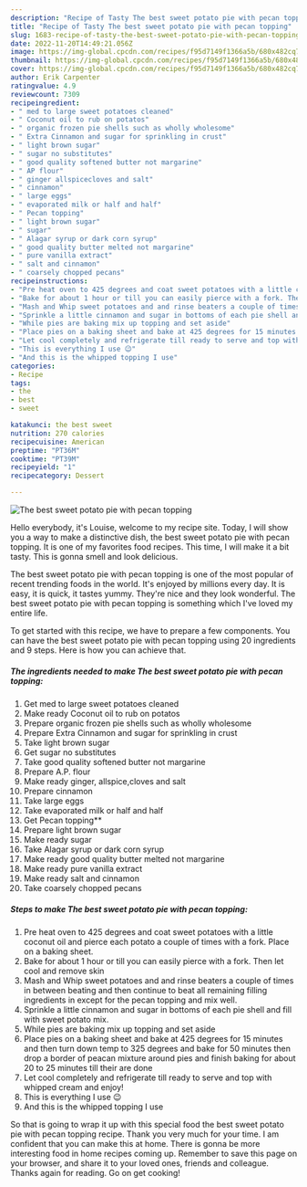 ```yaml
---
description: "Recipe of Tasty The best sweet potato pie with pecan topping"
title: "Recipe of Tasty The best sweet potato pie with pecan topping"
slug: 1683-recipe-of-tasty-the-best-sweet-potato-pie-with-pecan-topping
date: 2022-11-20T14:49:21.056Z
image: https://img-global.cpcdn.com/recipes/f95d7149f1366a5b/680x482cq70/the-best-sweet-potato-pie-with-pecan-topping-recipe-main-photo.jpg
thumbnail: https://img-global.cpcdn.com/recipes/f95d7149f1366a5b/680x482cq70/the-best-sweet-potato-pie-with-pecan-topping-recipe-main-photo.jpg
cover: https://img-global.cpcdn.com/recipes/f95d7149f1366a5b/680x482cq70/the-best-sweet-potato-pie-with-pecan-topping-recipe-main-photo.jpg
author: Erik Carpenter
ratingvalue: 4.9
reviewcount: 7309
recipeingredient:
- " med to large sweet potatoes cleaned"
- " Coconut oil to rub on potatos"
- " organic frozen pie shells such as wholly wholesome"
- " Extra Cinnamon and sugar for sprinkling in crust"
- " light brown sugar"
- " sugar no substitutes"
- " good quality softened butter not margarine"
- " AP flour"
- " ginger allspicecloves and salt"
- " cinnamon"
- " large eggs"
- " evaporated milk or half and half"
- " Pecan topping"
- " light brown sugar"
- " sugar"
- " Alagar syrup or dark corn syrup"
- " good quality butter melted not margarine"
- " pure vanilla extract"
- " salt and cinnamon"
- " coarsely chopped pecans"
recipeinstructions:
- "Pre heat oven to 425 degrees and coat sweet potatoes with a little coconut oil and pierce each potato a couple of times with a fork. Place on a baking sheet."
- "Bake for about 1 hour or till you can easily pierce with a fork. Then let cool and remove skin"
- "Mash and Whip sweet potatoes and and rinse beaters a couple of times in between beating and then continue to beat all remaining filling ingredients in except for the pecan topping and mix well."
- "Sprinkle a little cinnamon and sugar in bottoms of each pie shell and fill with sweet potato mix."
- "While pies are baking mix up topping and set aside"
- "Place pies on a baking sheet and bake at 425 degrees for 15 minutes and then turn down temp to 325 degrees and bake for 50 minutes then drop a border of peacan mixture around pies and finish baking for about 20 to 25 minutes till their are done"
- "Let cool completely and refrigerate till ready to serve and top with whipped cream and enjoy!"
- "This is everything I use 😉"
- "And this is the whipped topping I use"
categories:
- Recipe
tags:
- the
- best
- sweet

katakunci: the best sweet 
nutrition: 270 calories
recipecuisine: American
preptime: "PT36M"
cooktime: "PT39M"
recipeyield: "1"
recipecategory: Dessert

---
```



![The best sweet potato pie with pecan topping](https://img-global.cpcdn.com/recipes/f95d7149f1366a5b/680x482cq70/the-best-sweet-potato-pie-with-pecan-topping-recipe-main-photo.jpg)

Hello everybody, it's Louise, welcome to my recipe site. Today, I will show you a way to make a distinctive dish, the best sweet potato pie with pecan topping. It is one of my favorites food recipes. This time, I will make it a bit tasty. This is gonna smell and look delicious.

The best sweet potato pie with pecan topping is one of the most popular of recent trending foods in the world. It's enjoyed by millions every day. It is easy, it is quick, it tastes yummy. They're nice and they look wonderful. The best sweet potato pie with pecan topping is something which I've loved my entire life.




To get started with this recipe, we have to prepare a few components. You can have the best sweet potato pie with pecan topping using 20 ingredients and 9 steps. Here is how you can achieve that.

<!--inarticleads1-->

##### The ingredients needed to make The best sweet potato pie with pecan topping:

1. Get  med to large sweet potatoes cleaned
1. Make ready  Coconut oil to rub on potatos
1. Prepare  organic frozen pie shells such as wholly wholesome
1. Prepare  Extra Cinnamon and sugar for sprinkling in crust
1. Take  light brown sugar
1. Get  sugar no substitutes
1. Take  good quality softened butter not margarine
1. Prepare  A.P. flour
1. Make ready  ginger, allspice,cloves and salt
1. Prepare  cinnamon
1. Take  large eggs
1. Take  evaporated milk or half and half
1. Get  Pecan topping**
1. Prepare  light brown sugar
1. Make ready  sugar
1. Take  Alagar syrup or dark corn syrup
1. Make ready  good quality butter melted not margarine
1. Make ready  pure vanilla extract
1. Make ready  salt and cinnamon
1. Take  coarsely chopped pecans




<!--inarticleads2-->

##### Steps to make The best sweet potato pie with pecan topping:

1. Pre heat oven to 425 degrees and coat sweet potatoes with a little coconut oil and pierce each potato a couple of times with a fork. Place on a baking sheet.
1. Bake for about 1 hour or till you can easily pierce with a fork. Then let cool and remove skin
1. Mash and Whip sweet potatoes and and rinse beaters a couple of times in between beating and then continue to beat all remaining filling ingredients in except for the pecan topping and mix well.
1. Sprinkle a little cinnamon and sugar in bottoms of each pie shell and fill with sweet potato mix.
1. While pies are baking mix up topping and set aside
1. Place pies on a baking sheet and bake at 425 degrees for 15 minutes and then turn down temp to 325 degrees and bake for 50 minutes then drop a border of peacan mixture around pies and finish baking for about 20 to 25 minutes till their are done
1. Let cool completely and refrigerate till ready to serve and top with whipped cream and enjoy!
1. This is everything I use 😉
1. And this is the whipped topping I use




So that is going to wrap it up with this special food the best sweet potato pie with pecan topping recipe. Thank you very much for your time. I am confident that you can make this at home. There is gonna be more interesting food in home recipes coming up. Remember to save this page on your browser, and share it to your loved ones, friends and colleague. Thanks again for reading. Go on get cooking!
